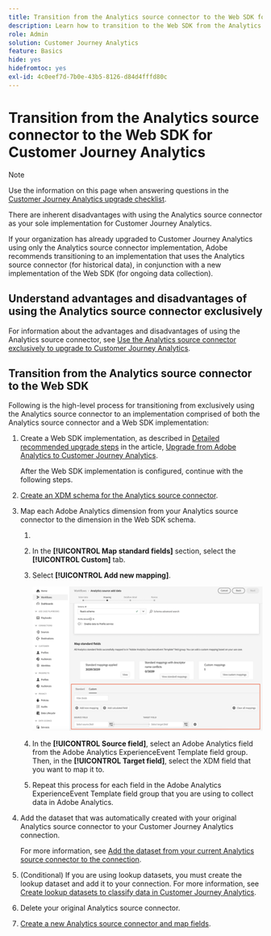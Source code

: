 ```yaml
---
title: Transition from the Analytics source connector to the Web SDK for Customer Journey Analytics
description: Learn how to transition to the Web SDK from the Analytics source connector when upgrading to Customer Journey Analytics
role: Admin
solution: Customer Journey Analytics
feature: Basics
hide: yes
hidefromtoc: yes
exl-id: 4c0eef7d-7b0e-43b5-8126-d84d4fffd80c
---
```

# Transition from the Analytics source connector to the Web SDK for Customer Journey Analytics

>[!NOTE]
> 
>Use the information on this page when answering questions in the [Customer Journey Analytics upgrade checklist](https://gigazelle.github.io/cja-ttv/).

There are inherent disadvantages with using the Analytics source connector as your sole implementation for Customer Journey Analytics. 

If your organization has already upgraded to Customer Journey Analytics using only the Analytics source connector implementation, Adobe recommends transitioning to an implementation that uses the Analytics source connector (for historical data), in conjunction with a new implementation of the Web SDK (for ongoing data collection). 

## Understand advantages and disadvantages of using the Analytics source connector exclusively

For information about the advantages and disadvantages of using the Analytics source connector, see [Use the Analytics source connector exclusively to upgrade to Customer Journey Analytics](/help/getting-started/cja-upgrade/cja-upgrade-source-connector-exclusively.md).

## Transition from the Analytics source connector to the Web SDK

Following is the high-level process for transitioning from exclusively using the Analytics source connector to an implementation comprised of both the Analytics source connector and a Web SDK implementation: 

1. Create a Web SDK implementation, as described in [Detailed recommended upgrade steps](/help/getting-started/cja-upgrade/cja-upgrade-recommendations.md#detailed-recommended-upgrade-steps) in the article, [Upgrade from Adobe Analytics to Customer Journey Analytics](/help/getting-started/cja-upgrade/cja-upgrade-recommendations.md).

   After the Web SDK implementation is configured, continue with the following steps.

1. [Create an XDM schema for the Analytics source connector](/help/getting-started/cja-upgrade/cja-upgrade-source-connector-schema.md).

1. Map each Adobe Analytics dimension from your Analytics source connector to the dimension in the Web SDK schema. 

   1. <!-- how do you get here -->
   
   1. In the **[!UICONTROL Map standard fields]** section, select the **[!UICONTROL Custom]** tab.

   1. Select **[!UICONTROL Add new mapping]**. 

      ![map schema fields](assets/schema-mapping.png)

   1. In the **[!UICONTROL Source field]**, select an Adobe Analytics field from the Adobe Analytics ExperienceEvent Template field group. Then, in the **[!UICONTROL Target field]**, select the XDM field that you want to map it to. 

   1. Repeat this process for each field in the Adobe Analytics ExperienceEvent Template field group that you are using to collect data in Adobe Analytics.

1. Add the dataset that was automatically created with your original Analytics source connector to your Customer Journey Analytics connection.

   For more information, see [Add the dataset from your current Analytics source connector to the connection](/help/getting-started/cja-upgrade/cja-upgrade-source-connector-dataset.md).

1. (Conditional) If you are using lookup datasets, you must create the lookup dataset and add it to your connection. For more information, see [Create lookup datasets to classify data in Customer Journey Analytics](/help/getting-started/cja-upgrade/cja-upgrade-dataset-lookup.md).
   
1. Delete your original Analytics source connector. <!-- need to add steps somewhere about how to do this -->

1. [Create a new Analytics source connector and map fields](/help/getting-started/cja-upgrade/cja-upgrade-source-connector.md).

